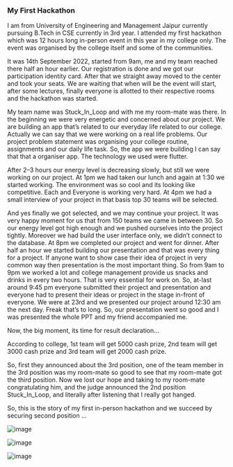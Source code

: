 ### My First Hackathon

I am from University of Engineering and Management Jaipur currently pursuing B.Tech in CSE currently in 3rd year. I attended my first hackathon which was 12 hours long in-person event in this year in my college only. The event was organised by the college itself and some of the communities.

It was 14th September 2022, started from 9am, me and my team reached there half an hour earlier. Our registration is done and we got our participation identity card. After that we straight away moved to the center and took your seats. We are waiting that when will be the event will start, after some lectures, finally everyone is allotted to their respective rooms and the hackathon was started.

My team name was Stuck_In_Loop and with me my room-mate was there. In the beginning we were very energetic and concerned about our project. We are building an app that’s related to our everyday life related to our college. Actually we can say that we were working on a real life problems. Our project problem statement was organising your college routine, assignments and our daily life task. So, the app we were building I can say that that a organiser app. The technology we used were flutter.

After 2–3 hours our energy level is decreasing slowly, but still we were working on our project. At 1pm we had taken our lunch and again at 1:30 we started working. The environment was so cool and its looking like competitive. Each and Everyone is working very hard. At 4pm we had a small interview of your project in that basis top 30 teams will be selected.

And yes finally we got selected, and we may continue your project. It was very happy moment for us that from 150 teams we came in between 30. So our energy level got high enough and we pushed ourselves into the project tightly. Moreover we had build the user interface only, we didn’t connect to the database. At 8pm we completed our project and went for dinner. After half an hour we started building our presentation and that was every thing for a project. If anyone want to show case their idea of project in very common way then presentation is the most important thing. So from 9am to 9pm we worked a lot and college management provide us snacks and drinks in every two hours. That is very essential for work on. So, at-last around 9:45 pm everyone submitted their project and presentation and everyone had to present their ideas or project in the stage in-front of everyone. We were at 23rd and we presented our project around 12:30 am the next day. Freak that’s to long. So, our presentation went so good and I was presented the whole PPT and my friend accompanied me.

Now, the big moment, its time for result declaration…

According to college, 1st team will get 5000 cash prize, 2nd team will get 3000 cash prize and 3rd team will get 2000 cash prize.

So, first they announced about the 3rd position, one of the team member in the 3rd position was my room-mate so good to see that my room-mate got the third position. Now we lost our hope and taking to my room-mate congratulating him, and the judge announced the 2nd position Stuck_In_Loop, and literally after listening that I really got hanged.

So, this is the story of my first in-person hackathon and we succeed by securing second position ... 

![image](https://user-images.githubusercontent.com/92267172/193653802-891c70e4-b409-4a91-9a4f-c94d57b97d85.png)

![image](https://user-images.githubusercontent.com/92267172/193653888-0c400686-c058-4eb5-965d-8de7fec4ff27.png)

![image](https://user-images.githubusercontent.com/92267172/193653964-defa1dad-de96-4f8b-a73b-6011c25da78c.png)


